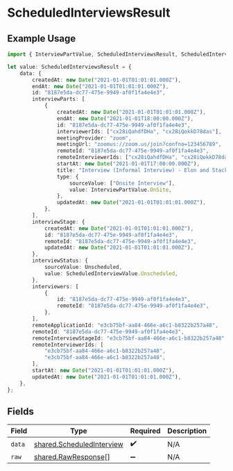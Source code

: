 # ScheduledInterviewsResult

## Example Usage

```typescript
import { InterviewPartValue, ScheduledInterviewsResult, ScheduledInterviewValue } from "@stackone/stackone-client-ts/sdk/models/shared";

let value: ScheduledInterviewsResult = {
    data: {
        createdAt: new Date("2021-01-01T01:01:01.000Z"),
        endAt: new Date("2021-01-01T01:01:01.000Z"),
        id: "8187e5da-dc77-475e-9949-af0f1fa4e4e3",
        interviewParts: [
            {
                createdAt: new Date("2021-01-01T01:01:01.000Z"),
                endAt: new Date("2021-01-01T18:00:00.000Z"),
                id: "8187e5da-dc77-475e-9949-af0f1fa4e4e3",
                interviewerIds: ["cx28iQahdfDHa", "cx28iQokkD78das"],
                meetingProvider: "zoom",
                meetingUrl: "zoomus://zoom.us/join?confno=123456789",
                remoteId: "8187e5da-dc77-475e-9949-af0f1fa4e4e3",
                remoteInterviewerIds: ["cx28iQahdfDHa", "cx28iQokkD78das"],
                startAt: new Date("2021-01-01T17:00:00.000Z"),
                title: "Interview (Informal Interview) - Elon and StackOne",
                type: {
                    sourceValue: ["Onsite Interview"],
                    value: InterviewPartValue.OnSite,
                },
                updatedAt: new Date("2021-01-01T01:01:01.000Z"),
            },
        ],
        interviewStage: {
            createdAt: new Date("2021-01-01T01:01:01.000Z"),
            id: "8187e5da-dc77-475e-9949-af0f1fa4e4e3",
            remoteId: "8187e5da-dc77-475e-9949-af0f1fa4e4e3",
            updatedAt: new Date("2021-01-01T01:01:01.000Z"),
        },
        interviewStatus: {
            sourceValue: Unscheduled,
            value: ScheduledInterviewValue.Unscheduled,
        },
        interviewers: [
            {
                id: "8187e5da-dc77-475e-9949-af0f1fa4e4e3",
                remoteId: "8187e5da-dc77-475e-9949-af0f1fa4e4e3",
            },
        ],
        remoteApplicationId: "e3cb75bf-aa84-466e-a6c1-b8322b257a48",
        remoteId: "8187e5da-dc77-475e-9949-af0f1fa4e4e3",
        remoteInterviewStageId: "e3cb75bf-aa84-466e-a6c1-b8322b257a48",
        remoteInterviewerIds: [
            "e3cb75bf-aa84-466e-a6c1-b8322b257a48",
            "e3cb75bf-aa84-466e-a6c1-b8322b257a48",
        ],
        startAt: new Date("2021-01-01T01:01:01.000Z"),
        updatedAt: new Date("2021-01-01T01:01:01.000Z"),
    },
};
```

## Fields

| Field                                                                         | Type                                                                          | Required                                                                      | Description                                                                   |
| ----------------------------------------------------------------------------- | ----------------------------------------------------------------------------- | ----------------------------------------------------------------------------- | ----------------------------------------------------------------------------- |
| `data`                                                                        | [shared.ScheduledInterview](../../../sdk/models/shared/scheduledinterview.md) | :heavy_check_mark:                                                            | N/A                                                                           |
| `raw`                                                                         | [shared.RawResponse](../../../sdk/models/shared/rawresponse.md)[]             | :heavy_minus_sign:                                                            | N/A                                                                           |